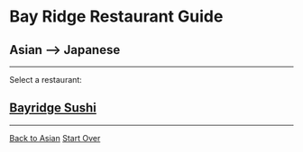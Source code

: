 # Bay Ridge Restaurant Guide
## Asian --> Japanese
---
Select a restaurant:
## [Bayridge Sushi](http://www.brsushi.com/)
---
 [Back to Asian](../asian.md)
 [Start Over](../../asian)


